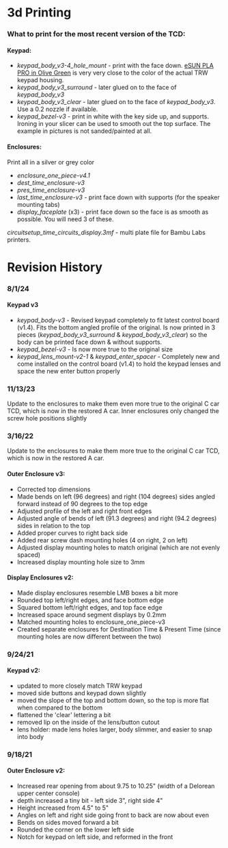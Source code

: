 # 3d Printing
### What to print for the most recent version of the TCD:
#### Keypad:
- _keypad_body_v3-4_hole_mount_ - print with the face down. [eSUN PLA PRO in Olive Green](https://amzn.to/3BTbkVD) is very very close to the color of the actual TRW keypad housing.
- _keypad_body_v3_surround_ - later glued on to the face of _keypad_body_v3_
- _keypad_body_v3_clear_ - later glued on to the face of _keypad_body_v3_. Use a 0.2 nozzle if available.
- _keypad_bezel-v3_ - print in white with the key side up, and supports. Ironing in your slicer can be used to smooth out the top surface. The example in pictures is not sanded/painted at all.

#### Enclosures:
Print all in a silver or grey color
- _enclosure_one_piece-v4.1_
- _dest_time_enclosure-v3_
- _pres_time_enclosure-v3_
- _last_time_enclosure-v3_ - print face down with supports (for the speaker mounting tabs)
- _display_faceplate_ (x3) - print face down so the face is as smooth as possible. You will need 3 of these.

_circuitsetup_time_circuits_display.3mf_ - multi plate file for Bambu Labs printers.

# Revision History
### 8/1/24
#### Keypad v3
- _keypad_body-v3_ - Revised keypad completely to fit latest control board (v1.4). Fits the bottom angled profile of the original. Is now printed in 3 pieces (_keypad_body_v3_surround_ & _keypad_body_v3_clear_) so the body can be printed face down & without supports.
- _keypad_bezel-v3_ - Is now more true to the original size
- _keypad_lens_mount-v2-1_ & _keypad_enter_spacer_ - Completely new and come installed on the control board (v1.4) to hold the keypad lenses and space the new enter button properly

### 11/13/23
Update to the enclosures to make them even more true to the original C car TCD, which is now in the restored A car. Inner enclosures only changed the screw hole positions slightly

### 3/16/22
Update to the enclosures to make them more true to the original C car TCD, which is now in the restored A car.

#### Outer Enclosure v3:
- Corrected top dimensions
- Made bends on left (96 degrees) and right (104 degrees) sides angled forward instead of 90 degrees to the top edge
- Adjusted profile of the left and right front edges
- Adjusted angle of bends of left (91.3 degrees) and right (94.2 degrees) sides in relation to the top
- Added proper curves to right back side
- Added rear screw dash mounting holes (4 on right, 2 on left)
- Adjusted display mounting holes to match original (which are not evenly spaced)
- Increased display mounting hole size to 3mm

#### Display Enclosures v2:
- Made display enclosures resemble LMB boxes a bit more 
- Rounded top left/right edges, and face bottom edge
- Squared bottom left/right edges, and top face edge
- Increased space around segment displays by 0.2mm
- Matched mounting holes to enclosure_one_piece-v3
- Created separate enclosures for Destination Time & Present Time (since mounting holes are now different between the two)

### 9/24/21
#### Keypad v2:
- updated to more closely match TRW keypad
- moved side buttons and keypad down slightly
- moved the slope of the top and bottom down, so the top is more flat when compared to the bottom
- flattened the 'clear' lettering a bit
- removed lip on the inside of the lens/button cutout
- lens holder: made lens holes larger, body slimmer, and easier to snap into body

### 9/18/21
#### Outer Enclosure v2:
- Increased rear opening from about 9.75 to 10.25" (width of a Delorean upper center console)
- depth increased a tiny bit - left side 3", right side 4"
- Height increased from 4.5" to 5"
- Angles on left and right side going front to back are now about even
- Bends on sides moved forward a bit
- Rounded the corner on the lower left side
- Notch for keypad on left side, and reformed in the front
